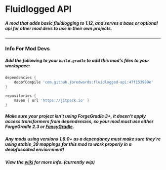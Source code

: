 # Fluidlogged API

##### A mod that adds basic fluidlogging to 1.12, and serves a base or optional api for other mod devs to use in their own projects.

---

### Info For Mod Devs

##### Add the following to your `build.gradle` to add this mod's files to your workspace:

```groovy
dependencies {
    deobfCompile 'com.github.jbredwards:fluidlogged-api:47f153989e'
}

repositories {
    maven { url 'https://jitpack.io' }
}
```
##### Make sure your project isn't using ForgeGradle 3+, it doesn't apply access transformers from dependencies, so your mod must use either ForgeGradle 2.3 or [FancyGradle](https://gitlab.com/gofancy/fancygradle/-/wikis/home).

##### Any mods using versions 1.8.0+ as a dependancy must make sure they're using stable_39 mappings for this mod to work properly in a deobfuscated enviornment!

##### View the [wiki](https://github.com/jbredwards/Fluidlogged-API/wiki) for more info. (currently wip)
